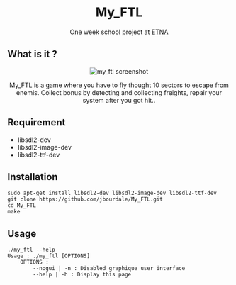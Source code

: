 <div align="center">
<h1 align="center">My_FTL</h1>
<p align="center">One week school project at <a href="http://etna.io/alternance" target="_blank">ETNA</a></p>

<h2 align="left">What is it ?</h2>

<p align="center">
  <img src="https://preview.ibb.co/i8zuyc/Screenshot_from_2018_04_28_09_01_29.png" alt="my_ftl screenshot" align="center"/>
</p>

My_FTL is a game where you have to fly thought 10 sectors to escape from enemis. 
Collect bonus by detecting and collecting freights, repair your
system after you got hit..
</div>
<h2>Requirement</h2>

* libsdl2-dev
* libsdl2-image-dev
* libsdl2-ttf-dev

<h2 align="left">Installation</h2>

```
sudo apt-get install libsdl2-dev libsdl2-image-dev libsdl2-ttf-dev
git clone https://github.com/jbourdale/My_FTL.git
cd My_FTL
make
```
<h2 align="left">Usage</h2>

```
./my_ftl --help
Usage : ./my_ftl [OPTIONS]
	OPTIONS :
		--nogui | -n : Disabled graphique user interface
		--help | -h : Display this page
```
